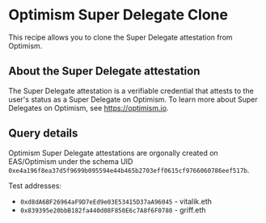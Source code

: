 # Optimism Super Delegate Clone

This recipe allows you to clone the Super Delegate attestation from Optimism.

## About the Super Delegate attestation

The Super Delegate attestation is a verifiable credential that attests to the user's status as a Super Delegate on Optimism. To learn more about Super Delegates on Optimism, see https://optimism.io.

## Query details

Optimism Super Delegate attestations are orgonally created on EAS/Optimism under the schema UID `0xe4a196f8ea37d5f9699b095594e44b465b2703eff0615cf9766060786eef517b`.

Test addresses:
- `0xd8dA6BF26964aF9D7eEd9e03E53415D37aA96045` - vitalik.eth
- `0x839395e20bbB182fa440d08F850E6c7A8f6F0780` - griff.eth
